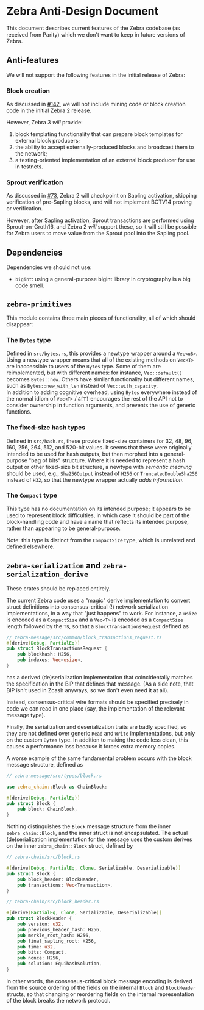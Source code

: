 # Zebra Anti-Design Document

This document describes current features of the Zebra codebase (as received from
Parity) which we don't want to keep in future versions of Zebra.

## Anti-features

We will not support the following features in the initial release of Zebra:

### Block creation

As discussed in [#142](https://github.com/ZcashFoundation/zebra/issues/142), we
will not include mining code or block creation code in the initial Zebra 2
release.

However, Zebra 3 *will* provide:
  1.  block templating functionality that can prepare block templates for
      external block producers;
  2.  the ability to accept externally-produced blocks and broadcast them to the
      network;
  3.  a testing-oriented implementation of an external block producer for use in
      testnets.

### Sprout verification

As discussed in [#73](https://github.com/ZcashFoundation/zebra/issues/73),
Zebra 2 will checkpoint on Sapling activation, skipping verification of
pre-Sapling blocks, and will not implement BCTV14 proving or verification.

However, after Sapling activation, Sprout transactions are performed using
Sprout-on-Groth16, and Zebra 2 *will* support these, so it will still be
possible for Zebra users to move value from the Sprout pool into the Sapling
pool.

## Dependencies

Dependencies we should not use:

* `bigint`: using a general-purpose bigint library in cryptography is a big code
  smell.

## `zebra-primitives`

This module contains three main pieces of functionality, all of which should
disappear:

### The `Bytes` type

Defined in `src/bytes.rs`, this provides a newtype wrapper around a `Vec<u8>`.
Using a newtype wrapper means that all of the existing methods on `Vec<T>` are
inaccessible to users of the `Bytes` type.  Some of them are reimplemented, but
with different names: for instance, `Vec::default()` becomes `Bytes::new`.
Others have similar functionality but different names, such as
`Bytes::new_with_len` instead of `Vec::with_capacity`.  
In addition to adding cognitive overhead, using `Bytes` everywhere instead of
the normal idiom of `Vec<T>` / `&[T]` encourages the rest of the API not to
consider ownership in function arguments, and prevents the use of generic
functions.

### The fixed-size hash types

Defined in `src/hash.rs`, these provide fixed-size containers for 32, 48, 96,
160, 256, 264, 512, and 520-bit values.  It seems that these were originally
intended to be used for hash outputs, but then morphed into a general-purpose
"bag of bits" structure.  Where it is needed to represent a hash output or other
fixed-size bit structure, a newtype with *semantic meaning* should be used,
e.g., `Sha256Output` instead of `H256` or `TruncatedDoubleSha256` instead of
`H32`, so that the newtype wrapper actually *adds information*.

### The `Compact` type

This type has no documentation on its intended purpose; it appears to be used
to represent block difficulties, in which case it should be part of the
block-handling code and have a name that reflects its intended purpose, rather
than appearing to be general-purpose.

Note: this type is distinct from the `CompactSize` type, which is unrelated and
defined elsewhere.

## `zebra-serialization` and `zebra-serialization_derive`

These crates should be replaced entirely.

The current Zebra code uses a "magic" derive implementation to convert struct
definitions into consensus-critical (!) network serialization implementations,
in a way that "just happens" to work.  For instance, a `usize` is encoded as a
`CompactSize` and a `Vec<T>` is encoded as a `CompactSize` length followed by
the `T`s, so that a `BlockTransactionsRequest` defined as

```rust
// zebra-message/src/common/block_transactions_request.rs
#[derive(Debug, PartialEq)]
pub struct BlockTransactionsRequest {
    pub blockhash: H256,
    pub indexes: Vec<usize>,
}
```

has a derived (de)serialization implementation that coincidentally matches the
specification in the BIP that defines that message.  (As a side note, that BIP
isn't used in Zcash anyways, so we don't even need it at all).

Instead, consensus-critical wire formats should be specified precisely in code
we can read in one place (say, the implementation of the relevant message type).

Finally, the serialization and deserialization traits are badly specified, so
they are not defined over generic `Read` and `Write` implementations, but only
on the custom `Bytes` type.  In addition to making the code less clean, this
causes a performance loss because it forces extra memory copies.

A worse example of the same fundamental problem occurs with the block message
structure, defined as
```rust
// zebra-message/src/types/block.rs

use zebra_chain::Block as ChainBlock;

#[derive(Debug, PartialEq)]
pub struct Block {
    pub block: ChainBlock,
}
```

Nothing distinguishes the `Block` message structure from the inner
`zebra_chain::Block`, and the inner struct is not encapsulated.  The
actual (de)serialization implementation for the message uses the
custom derives on the inner `zebra_chain::Block` struct, defined by

```rust
// zebra-chain/src/block.rs

#[derive(Debug, PartialEq, Clone, Serializable, Deserializable)]
pub struct Block {
    pub block_header: BlockHeader,
    pub transactions: Vec<Transaction>,
}

// zebra-chain/src/block_header.rs

#[derive(PartialEq, Clone, Serializable, Deserializable)]
pub struct BlockHeader {
    pub version: u32,
    pub previous_header_hash: H256,
    pub merkle_root_hash: H256,
    pub final_sapling_root: H256,
    pub time: u32,
    pub bits: Compact,
    pub nonce: H256,
    pub solution: EquihashSolution,
}
```

In other words, the consensus-critical block message encoding is
derived from the source ordering of the fields on the internal `Block`
and `BlockHeader` structs, so that changing or reordering fields
on the internal representation of the block breaks the network
protocol.

